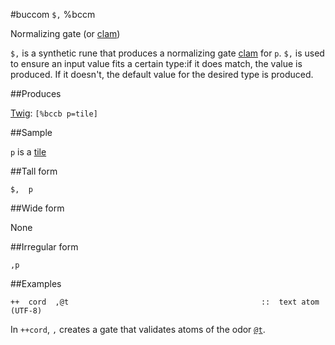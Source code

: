 #buccom `$,` %bccm

Normalizing gate (or [clam]())

`$,` is a synthetic rune that produces a normalizing gate [clam]() for `p`. `$,` is used to ensure an input value fits a certain type:if it does match, the value is produced. If it doesn't, the default value for the desired type is produced.

##Produces

[Twig](): `[%bccb p=tile] `

##Sample

`p`  is a [tile]()

##Tall form

    $,  p

##Wide form

None

##Irregular form

    ,p

##Examples

    ++  cord  ,@t                                           ::  text atom (UTF-8)

In `++cord`, `,` creates a gate that validates atoms of the odor [`@t`]().

